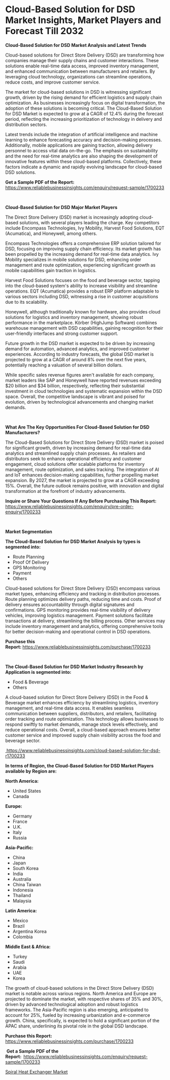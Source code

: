 <p><h1>Cloud-Based Solution for DSD Market Insights, Market Players and Forecast Till 2032</h1></p><p><strong>Cloud-Based Solution for DSD Market Analysis and Latest Trends</strong></p>
<p><p>Cloud-based solutions for Direct Store Delivery (DSD) are transforming how companies manage their supply chains and customer interactions. These solutions enable real-time data access, improved inventory management, and enhanced communication between manufacturers and retailers. By leveraging cloud technology, organizations can streamline operations, reduce costs, and improve customer service.</p><p>The market for cloud-based solutions in DSD is witnessing significant growth, driven by the rising demand for efficient logistics and supply chain optimization. As businesses increasingly focus on digital transformation, the adoption of these solutions is becoming critical. The Cloud-Based Solution for DSD Market is expected to grow at a CAGR of 12.4% during the forecast period, reflecting the increasing prioritization of technology in delivery and distribution sectors.</p><p>Latest trends include the integration of artificial intelligence and machine learning to enhance forecasting accuracy and decision-making processes. Additionally, mobile applications are gaining traction, allowing delivery personnel to access vital data on-the-go. The emphasis on sustainability and the need for real-time analytics are also shaping the development of innovative features within these cloud-based platforms. Collectively, these factors indicate a dynamic and rapidly evolving landscape for cloud-based DSD solutions.</p></p>
<p><strong>Get a Sample PDF of the Report:&nbsp;</strong> <a href="https://www.reliablebusinessinsights.com/enquiry/request-sample/1700233?utm_campaign=1113&utm_medium=2&utm_source=Github&utm_content=ia&utm_term=09012025&utm_id=cloud-based-solution-for-dsd">https://www.reliablebusinessinsights.com/enquiry/request-sample/1700233</a></p>
<p>&nbsp;</p>
<p><strong>Cloud-Based Solution for DSD Major Market Players</strong></p>
<p><p>The Direct Store Delivery (DSD) market is increasingly adopting cloud-based solutions, with several players leading the charge. Key competitors include Encompass Technologies, Ivy Mobility, Harvest Food Solutions, EQT (Acumatica), and Honeywell, among others. </p><p>Encompass Technologies offers a comprehensive ERP solution tailored for DSD, focusing on improving supply chain efficiency. Its market growth has been propelled by the increasing demand for real-time data analytics. Ivy Mobility specializes in mobile solutions for DSD, enhancing order management and route optimization, experiencing significant growth as mobile capabilities gain traction in logistics.</p><p>Harvest Food Solutions focuses on the food and beverage sector, tapping into the cloud-based system's ability to increase visibility and streamline operations. EQT (Acumatica) provides a robust ERP platform adaptable to various sectors including DSD, witnessing a rise in customer acquisitions due to its scalability.</p><p>Honeywell, although traditionally known for hardware, also provides cloud solutions for logistics and inventory management, showing robust performance in the marketplace. Körber (HighJump Software) combines warehouse management with DSD capabilities, gaining recognition for their user-friendly interfaces and strong customer support.</p><p>Future growth in the DSD market is expected to be driven by increasing demand for automation, advanced analytics, and improved customer experiences. According to industry forecasts, the global DSD market is projected to grow at a CAGR of around 8% over the next five years, potentially reaching a valuation of several billion dollars.</p><p>While specific sales revenue figures aren't available for each company, market leaders like SAP and Honeywell have reported revenues exceeding $20 billion and $34 billion, respectively, reflecting their substantial investment in cloud technologies and systematic expansion within the DSD space. Overall, the competitive landscape is vibrant and poised for evolution, driven by technological advancements and changing market demands.</p></p>
<p>&nbsp;</p>
<p><strong>What Are The Key Opportunities For Cloud-Based Solution for DSD Manufacturers?</strong></p>
<p><p>The Cloud-Based Solutions for Direct Store Delivery (DSD) market is poised for significant growth, driven by increasing demand for real-time data analytics and streamlined supply chain processes. As retailers and distributors seek to enhance operational efficiency and customer engagement, cloud solutions offer scalable platforms for inventory management, route optimization, and sales tracking. The integration of AI and IoT enhances decision-making capabilities, further propelling market expansion. By 2027, the market is projected to grow at a CAGR exceeding 15%. Overall, the future outlook remains positive, with innovation and digital transformation at the forefront of industry advancements.</p></p>
<p><strong>Inquire or Share Your Questions If Any Before Purchasing This Report:</strong> <a href="https://www.reliablebusinessinsights.com/enquiry/pre-order-enquiry/1700233?utm_campaign=1113&utm_medium=2&utm_source=Github&utm_content=ia&utm_term=09012025&utm_id=cloud-based-solution-for-dsd">https://www.reliablebusinessinsights.com/enquiry/pre-order-enquiry/1700233</a></p>
<p>&nbsp;</p>
<p><strong>Market Segmentation</strong></p>
<p><strong>The Cloud-Based Solution for DSD Market Analysis by types is segmented into:</strong></p>
<p><ul><li>Route Planning</li><li>Proof Of Delivery</li><li>GPS Monitoring</li><li>Payment</li><li>Others</li></ul></p>
<p><p>Cloud-based solutions for Direct Store Delivery (DSD) encompass various market types, enhancing efficiency and tracking in distribution processes. Route planning optimizes delivery paths, reducing time and costs. Proof of delivery ensures accountability through digital signatures and confirmations. GPS monitoring provides real-time visibility of delivery vehicles, improving logistics management. Payment solutions facilitate transactions at delivery, streamlining the billing process. Other services may include inventory management and analytics, offering comprehensive tools for better decision-making and operational control in DSD operations.</p></p>
<p><strong>Purchase this Report:&nbsp;</strong><a href="https://www.reliablebusinessinsights.com/purchase/1700233?utm_campaign=1113&utm_medium=2&utm_source=Github&utm_content=ia&utm_term=09012025&utm_id=cloud-based-solution-for-dsd">https://www.reliablebusinessinsights.com/purchase/1700233</a></p>
<p>&nbsp;</p>
<p><strong>The Cloud-Based Solution for DSD Market Industry Research by Application is segmented into:</strong></p>
<p><ul><li>Food & Beverage</li><li>Others</li></ul></p>
<p><p>A cloud-based solution for Direct Store Delivery (DSD) in the Food & Beverage market enhances efficiency by streamlining logistics, inventory management, and real-time data access. It enables seamless communication between suppliers, distributors, and retailers, facilitating order tracking and route optimization. This technology allows businesses to respond swiftly to market demands, manage stock levels effectively, and reduce operational costs. Overall, a cloud-based approach ensures better customer service and improved supply chain visibility across the food and beverage sector.</p></p>
<p><a href="https://www.reliablebusinessinsights.com/cloud-based-solution-for-dsd-r1700233?utm_campaign=1113&utm_medium=2&utm_source=Github&utm_content=ia&utm_term=09012025&utm_id=cloud-based-solution-for-dsd">&nbsp;https://www.reliablebusinessinsights.com/cloud-based-solution-for-dsd-r1700233</a></p>
<p><strong>In terms of Region, the Cloud-Based Solution for DSD Market Players available by Region are:</strong></p>
<p>
    <p> <strong> North America: </strong>
        <ul>
            <li>United States</li>
            <li>Canada</li>
        </ul>
        </p> 
    <p> <strong> Europe: </strong>
        <ul>
            <li>Germany</li>
            <li>France</li>
            <li>U.K.</li>
            <li>Italy</li>
            <li>Russia</li>
        </ul>
        </p> 
    <p> <strong> Asia-Pacific: </strong>
        <ul>
            <li>China</li>
            <li>Japan</li>
            <li>South Korea</li>
            <li>India</li>
            <li>Australia</li>
            <li>China Taiwan</li>
            <li>Indonesia</li>
            <li>Thailand</li>
            <li>Malaysia</li>
        </ul>
        </p> 
    <p> <strong> Latin America: </strong>
        <ul>
            <li>Mexico</li>
            <li>Brazil</li>
            <li>Argentina Korea</li>
            <li>Colombia</li>
        </ul>
        </p> 
    <p> <strong> Middle East & Africa: </strong>
        <ul>
            <li>Turkey</li>
            <li>Saudi</li>
            <li>Arabia</li>
            <li>UAE</li>
            <li>Korea</li>
        </ul>
    </p>
    </p>
<p><p>The growth of cloud-based solutions in the Direct Store Delivery (DSD) market is notable across various regions. North America and Europe are projected to dominate the market, with respective shares of 35% and 30%, driven by advanced technological adoption and robust logistics frameworks. The Asia-Pacific region is also emerging, anticipated to account for 25%, fueled by increasing urbanization and e-commerce growth. China, specifically, is expected to hold a significant portion of the APAC share, underlining its pivotal role in the global DSD landscape.</p></p>
<p><strong>Purchase this Report: </strong><a href="https://www.reliablebusinessinsights.com/purchase/1700233?utm_campaign=1113&utm_medium=2&utm_source=Github&utm_content=ia&utm_term=09012025&utm_id=cloud-based-solution-for-dsd">https://www.reliablebusinessinsights.com/purchase/1700233</a></p>
<p>&nbsp;<strong>Get a Sample PDF of the Report:&nbsp;&nbsp;</strong><a href="https://www.reliablebusinessinsights.com/enquiry/request-sample/1700233?utm_campaign=1113&utm_medium=2&utm_source=Github&utm_content=ia&utm_term=09012025&utm_id=cloud-based-solution-for-dsd">https://www.reliablebusinessinsights.com/enquiry/request-sample/1700233</a></p>
<p><strong></strong></p>
<p><p><a href="https://github.com/lisaeichler20775/Market-Research-Report-List-1/blob/main/spiral-heat-exchanger-market.md?utm_campaign=1113&utm_medium=2&utm_source=Github&utm_content=ia&utm_term=09012025&utm_id=cloud-based-solution-for-dsd">Spiral Heat Exchanger Market</a></p></p>